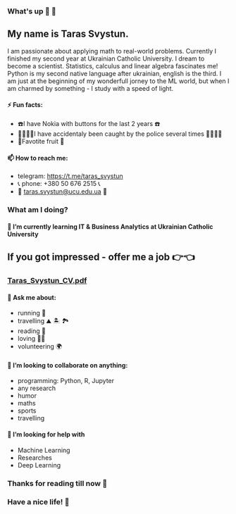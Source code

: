### What's up :fist_right: :fist_left:

## My name is Taras Svystun.

I am passionate about applying math to real-world problems. Currently I finished my second year at Ukrainian Catholic University. I dream to become a scientist. Statistics, calculus and linear algebra fascinates me! Python is my second native language after ukrainian, english is the third.
I am just at the beginning of my wonderfull jorney to the ML world, but when I am charmed by something - I study with a speed of light.


#### ⚡ Fun facts:
- :phone:I have Nokia with buttons for the last 2 years :phone:
- :policeman::policewoman:I have accidentaly been caught by the police several times :policeman::policewoman:
- :watermelon:Favotite fruit :watermelon:

#### 📫 How to reach me:
- telegram: https://t.me/taras_svystun
- :telephone_receiver: phone: +380 50 676 2515 :telephone_receiver:
- :email: taras.svystun@ucu.edu.ua :email:


### What am I doing?
#### 🌱 I’m currently learning IT & Business Analytics at Ukrainian Catholic University


## If you got impressed - offer me a job	:point_right::point_left:

### [Taras_Svystun_CV.pdf](https://github.com/taras-svystun/taras-svystun/files/7775706/Taras_Svystun_CV.pdf)

 
#### 💬 Ask me about:
- running :muscle:
- travelling 	:mountain: :desert_island: 	:national_park:
- reading :brain:
- loving :blue_heart::yellow_heart:
- volunteering 	:earth_africa:

#### 👯 I’m looking to collaborate on anything:
* programming: Python, R, Jupyter
* any research
* humor
* maths
* sports
* travelling

#### 🤔 I’m looking for help with 
* Machine Learning
* Researches
* Deep Learning

### Thanks for reading till now 	:handshake:
### Have a nice life! :tongue:

